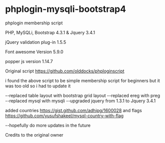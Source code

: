 # phplogin-mysqli-bootstrap4
phplogin membership script

PHP, MySQLi, Bootstrap 4.3.1 & Jquery 3.4.1

jQuery validation plug-in 1.5.5

Font awesome Version 5.9.0

popper js version 1.14.7


Original script https://github.com/olddocks/phploginscript

i found the above script to be simple membership script for beginners but it was too old so i had to update it

--replaced table layout with bootstrap grid layout 
--replaced ereg with preg 
--replaced mysql with mysqli
--upgraded jquery from 1.3.1 to Jquery 3.4.1

added countries https://gist.github.com/adhipg/1600028
and flags https://github.com/yusufshakeel/mysql-country-with-flag

--hopefully do more updates in the future

Credits to the original owner 


